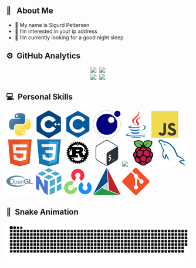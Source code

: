 ## 👤 &nbsp; About Me
- 👋 My name is Sigurd Pettersen
- 👀 I’m interested in your ip address
- 🔭 I’m currently looking for a good night sleep

## ⚙️ &nbsp;GitHub Analytics
<div align="center">
  <div href="https://github.com/Serphyus#gh-dark-mode-only">
    <img height="160em" src="https://github-readme-stats.vercel.app/api?username=Serphyus&show_icons=true&border_color=414868&theme=tokyonight"/>&nbsp;
    <img height="160em" src="https://github-readme-stats.vercel.app/api/top-langs/?username=Serphyus&layout=compact&border_color=414868&theme=tokyonight"/>&nbsp;
  </div>
  <div href="https://github.com/Serphyus#gh-light-mode-only">
    <img height="160em" src="https://github-readme-stats.vercel.app/api?username=Serphyus&show_icons=true"/>&nbsp;
    <img height="160em" src="https://github-readme-stats.vercel.app/api/top-langs/?username=Serphyus&layout=compact"/>&nbsp;
  </div>
</div>

## 💻 &nbsp;Personal Skills
<img src="https://raw.githubusercontent.com/devicons/devicon/2ae2a900d2f041da66e950e4d48052658d850630/icons/python/python-original.svg" style="height:75px"> </img>
<img src="https://raw.githubusercontent.com/devicons/devicon/2ae2a900d2f041da66e950e4d48052658d850630/icons/cplusplus/cplusplus-plain.svg" style="height:75px"> </img>
<img src="https://raw.githubusercontent.com/devicons/devicon/2ae2a900d2f041da66e950e4d48052658d850630/icons/c/c-plain.svg" style="height:75px"> </img>
<img src="https://raw.githubusercontent.com/devicons/devicon/master/icons/lua/lua-original.svg" style="height:75px"> </img>
<img src="https://raw.githubusercontent.com/devicons/devicon/2ae2a900d2f041da66e950e4d48052658d850630/icons/java/java-original.svg" style="height:75px"> </img>
<img src="https://raw.githubusercontent.com/devicons/devicon/master/icons/javascript/javascript-original.svg" style="height:75px"> </img>
<img src="https://raw.githubusercontent.com/devicons/devicon/master/icons/html5/html5-original.svg" style="height:75px"> </img>
<img src="https://raw.githubusercontent.com/devicons/devicon/master/icons/css3/css3-original.svg" style="height:75px"> </img>
<img src="https://raw.githubusercontent.com/devicons/devicon/master/icons/rust/rust-plain.svg" style="height:75px"> </img>
<img src="https://raw.githubusercontent.com/devicons/devicon/2ae2a900d2f041da66e950e4d48052658d850630/icons/bash/bash-original.svg" style="height:75px"/> </img>
<img src="https://upload.wikimedia.org/wikipedia/commons/thumb/f/f1/Icons8_flat_linux.svg/768px-Icons8_flat_linux.svg.png" style="height:75px"> </img>
<img src="https://raw.githubusercontent.com/devicons/devicon/master/icons/raspberrypi/raspberrypi-original.svg" style="height:75px"> </img>
<img src="https://raw.githubusercontent.com/devicons/devicon/master/icons/mysql/mysql-original.svg" style="height:75px"> </img>
<img src="https://raw.githubusercontent.com/devicons/devicon/2ae2a900d2f041da66e950e4d48052658d850630/icons/opengl/opengl-plain.svg" style="height:75px"> </img>
<img src="https://raw.githubusercontent.com/devicons/devicon/2ae2a900d2f041da66e950e4d48052658d850630/icons/numpy/numpy-original.svg" style="height:75px"> </img>
<img src="https://raw.githubusercontent.com/devicons/devicon/1119b9f84c0290e0f0b38982099a2bd027a48bf1/icons/opencv/opencv-original.svg" style="height:75px"> </img>
<img src="https://raw.githubusercontent.com/devicons/devicon/master/icons/cmake/cmake-original.svg" style="height:75px"> </img>
<img src="https://raw.githubusercontent.com/devicons/devicon/2ae2a900d2f041da66e950e4d48052658d850630/icons/git/git-original.svg" style="height:75px"> </img>

## 🐍 &nbsp;Snake Animation
![snake animation](https://raw.githubusercontent.com/platane/platane/output/github-contribution-grid-snake.svg)
